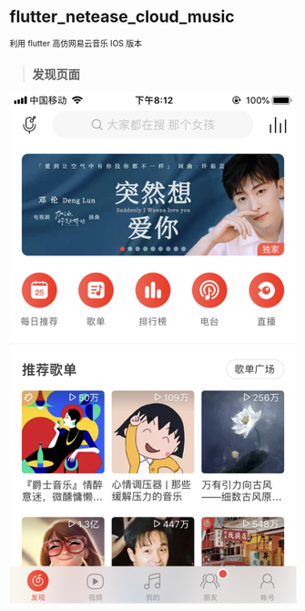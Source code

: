 # flutter_netease_cloud_music

利用 flutter 高仿网易云音乐 IOS 版本

> ## 发现页面

![img](https://github.com/UvDream/flutter_netease_cloud_music/blob/master/docs/images/Find.png)
